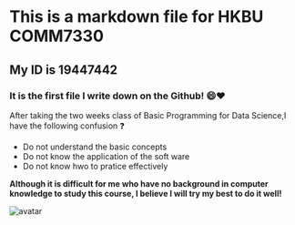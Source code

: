 # This is a markdown file for HKBU COMM7330 
## My ID is 19447442
### It is the first file I write down on the Github! :smile::heart:
After taking the two weeks class of Basic Programming for Data Science,I have the following confusion :question:
- Do not understand the basic concepts
- Do not know the application of the soft ware
- Do not know hwo to pratice effectively

**Although it is difficult for me who have no background in computer knowledge to study this course, I believe I will try my best to do it well!**

![avatar](https://encrypted-tbn0.gstatic.com/images?q=tbn:ANd9GcQVKcTnXJLvqAlLwKc29CFDbEAaZ4p4dLqc04p4-gSpw4C9ZLK3)
